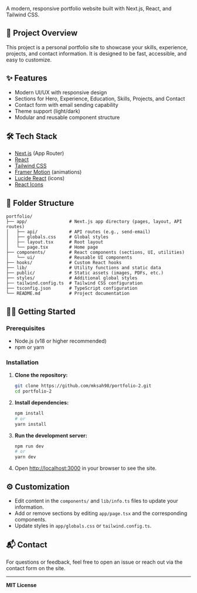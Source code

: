 A modern, responsive portfolio website built with Next.js, React, and Tailwind CSS.

## 🚀 Project Overview
This project is a personal portfolio site to showcase your skills, experience, projects, and contact information. It is designed to be fast, accessible, and easy to customize.

## ✨ Features
- Modern UI/UX with responsive design
- Sections for Hero, Experience, Education, Skills, Projects, and Contact
- Contact form with email sending capability
- Theme support (light/dark)
- Modular and reusable component structure

## 🛠️ Tech Stack
- [Next.js](https://nextjs.org/) (App Router)
- [React](https://react.dev/)
- [Tailwind CSS](https://tailwindcss.com/)
- [Framer Motion](https://www.framer.com/motion/) (animations)
- [Lucide React](https://lucide.dev/) (icons)
- [React Icons](https://react-icons.github.io/react-icons/)

## 📁 Folder Structure
```
portfolio/
├── app/                # Next.js app directory (pages, layout, API routes)
│   ├── api/            # API routes (e.g., send-email)
│   ├── globals.css     # Global styles
│   ├── layout.tsx      # Root layout
│   └── page.tsx        # Home page
├── components/         # React components (sections, UI, utilities)
│   └── ui/             # Reusable UI components
├── hooks/              # Custom React hooks
├── lib/                # Utility functions and static data
├── public/             # Static assets (images, PDFs, etc.)
├── styles/             # Additional global styles
├── tailwind.config.ts  # Tailwind CSS configuration
├── tsconfig.json       # TypeScript configuration
└── README.md           # Project documentation
```

## 🧑‍💻 Getting Started

### Prerequisites
- Node.js (v18 or higher recommended)
- npm or yarn

### Installation
1. **Clone the repository:**
   ```bash
   git clone https://github.com/mksah98/portfolio-2.git
   cd portfolio-2
   ```
2. **Install dependencies:**
   ```bash
   npm install
   # or
   yarn install
   ```
3. **Run the development server:**
   ```bash
   npm run dev
   # or
   yarn dev
   ```
4. Open [http://localhost:3000](http://localhost:3000) in your browser to see the site.

## ⚙️ Customization
- Edit content in the `components/` and `lib/info.ts` files to update your information.
- Add or remove sections by editing `app/page.tsx` and the corresponding components.
- Update styles in `app/globals.css` or `tailwind.config.ts`.

## 📬 Contact
For questions or feedback, feel free to open an issue or reach out via the contact form on the site.

---

**MIT License**
